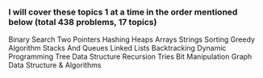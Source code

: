 ### I will cover these topics 1 at a time in the order mentioned below (total 438 problems, 17 topics)

Binary Search
Two Pointers
Hashing
Heaps
Arrays
Strings
Sorting
Greedy Algorithm
Stacks And Queues
Linked Lists
Backtracking
Dynamic Programming
Tree Data Structure
Recursion
Tries
Bit Manipulation
Graph Data Structure & Algorithms